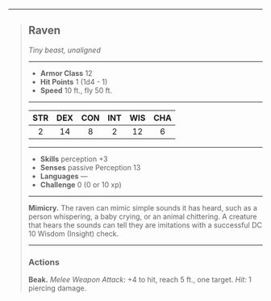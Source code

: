 ***
> ## Raven
> *Tiny beast, unaligned*
> 
> ***
> 
> - **Armor Class** 12
> - **Hit Points** 1 (1d4 - 1)
> - **Speed** 10 ft., fly 50 ft.
> 
> ***
> 
> |STR|DEX|CON|INT|WIS|CHA|
> |:---:|:---:|:---:|:---:|:---:|:---:|
> |2|14|8|2|12|6|
> 
> ***
> 
> - **Skills** perception +3
> - **Senses** passive Perception 13
> - **Languages** —
> - **Challenge** 0 (0 or 10 xp)
> 
> ***
> 
> **Mimicry.** The raven can mimic simple sounds it has heard, such as a person whispering, a baby crying, or an animal chittering. A creature that hears the sounds can tell they are imitations with a successful DC 10 Wisdom (Insight) check.
> 
> ***
> 
> ### Actions
> **Beak.** *Melee Weapon Attack:* +4 to hit, reach 5 ft., one target. *Hit:* 1 piercing damage.